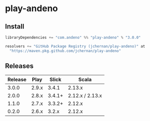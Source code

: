 # play-andeno

## Install

```scala
libraryDependencies += "com.andeno" %% "play-andeno" % "3.0.0"

resolvers += "GitHub Package Registry (jchernan/play-andeno)" at
  "https://maven.pkg.github.com/jchernan/play-andeno"
```

## Releases

| Release | Play  | Slick | Scala  |
|---------|-------|-------|--------|
| 3.0.0   | 2.9.x | 3.4.1 | 2.13.x |
| 2.0.0   | 2.8.x | 3.4.1+ | 2.12.x / 2.13.x |
| 1.1.0   | 2.7.x | 3.3.2+ | 2.12.x |
| 0.2.0   | 2.6.x | 3.2.x | 2.12.x |
